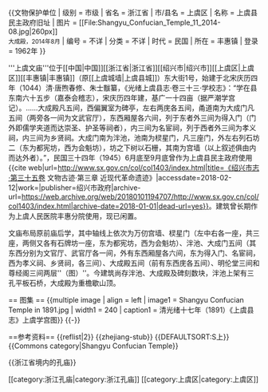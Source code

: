 {{文物保护单位
| 级别 = 市级
| 省名 = 浙江省
| 市/县名 = 上虞区
| 名称 = 上虞县民主政府旧址
| 图片 = [[File:Shangyu_Confucian_Temple_11_2014-08.jpg|260px]]<br><small>大成殿，2014年8月</small>
| 编号 = 不详
| 分类 = 不详
| 时代 = 民国
| 所在 = 丰惠镇
| 登录 = 1962年
}} 

'''上虞文庙'''位于[[中国|中国]][[浙江省|浙江省]][[绍兴市|绍兴市]][[上虞区|上虞区]][[丰惠镇|丰惠镇]]（原[[上虞城墙|上虞县城]]）东大街1号，始建于北宋庆历四年（1044）<ref name="布局">清·唐煦春修、朱士黻纂，《光绪上虞县志·卷三十三·学校志》：“学在县东南六十五步（嘉泰会稽志），宋庆历四年建，基广一十四亩（据严潮学宫记）。……大成殿凡五间，西偏翼室为碑亭，左右两庑各五间，甬道南为大成门凡五间（两旁各一间为文武官厅），东西厢屋各六间，列于东者外三间为得入门（门外即儒学夹道而达崇圣、护圣等祠者），内三间为名宦祠，列于西者外三间为孝义祠，内三间为乡贤祠。大成门南为泮池，池南为棂星门，凡三座门，外左右列石坊二（东为都宪坊，西为会魁坊），坊之下树以石栅，其南为宫墙（以上叙述俱由内而达外者）。”</ref>，民国三十四年（1945）6月底至9月底曾作为上虞县民主政府使用<ref name="历史">{{cite web|url=http://www.sx.gov.cn/col/col1403/index.html|title=《绍兴市志·第三十五卷 文物古迹·第三章 近现代革命遗迹》|accessdate=2018-02-12|work=|publisher=绍兴市政府|archive-url=https://web.archive.org/web/20180101194707/http://www.sx.gov.cn/col/col1403/index.html|archive-date=2018-01-01|dead-url=yes}}</ref>。建筑曾长期作为上虞人民医院丰惠分院使用，现已闲置。

文庙布局原前庙后学，其中轴线上依次为万仞宫墙、棂星门（左中右各一座，共三座，两侧又各有石牌坊一座，东为都宪坊，西为会魁坊）、泮池、大成门五间（其东西分别为文官厅、武官厅各一间，外有东西厢屋各六间，东为得入门、名宦祠，西为孝义祠、乡贤祠，各三间）、大成殿五间（前有东西庑各五间）、明伦堂三间和尊经阁三间两层''（图）''<ref name="布局" />。今建筑尚存泮池、大成殿及碑刻数块，泮池上架有三孔平板石桥，大成殿为重檐歇山顶<ref name="历史" />。
    
== 图集 ==
{{multiple image
| align  = left
| image1 = Shangyu Confucian Temple in 1891.jpg 
| width1 = 240
| caption1 = 清光绪十七年（1891）《上虞县志》上虞学宫图}}
{{-}}

==参考资料==
{{reflist|2}}
{{zhejiang-stub}}
{{DEFAULTSORT:S上}}
{{Commons category|Shangyu Confucian Temple}}

{{浙江省境内的孔庙}}

[[category:浙江孔庙|category:浙江孔庙]]
[[category:上虞区|category:上虞区]]